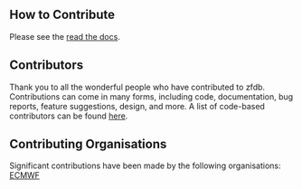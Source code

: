 ## How to Contribute

Please see the [read the docs](https://zfdb.readthedocs.io/en/latest/dev/contributing.html).


## Contributors

Thank you to all the wonderful people who have contributed to zfdb. Contributions can come in many forms, including code, documentation, bug reports, feature suggestions, design, and more. A list of code-based contributors can be found [here](https://github.com/ecmwf/zfdb/graphs/contributors).


## Contributing Organisations

Significant contributions have been made by the following organisations: [ECMWF](https://www.ecmwf.int/)